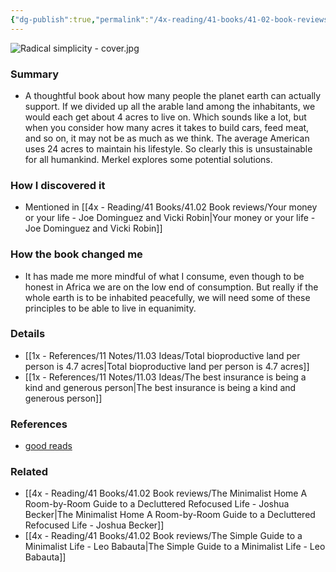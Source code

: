 ```yaml
---
{"dg-publish":true,"permalink":"/4x-reading/41-books/41-02-book-reviews/radical-simplicity-small-footprints-on-a-finite-earth-jim-merkel/","title":"Radical Simplicity - Small Footprints on a Finite Earth - Jim Merkel","created":"2024-01-12T11:04:16.000+03:00","updated":"2024-02-14T20:17:40.640+03:00"}
---
```


![Radical simplicity - cover.jpg](/img/user/4x%20-%20Reading/41%20Books/41.03%20Cover%20images/Radical%20simplicity%20-%20cover.jpg)
### Summary
- A thoughtful book about how many people the planet earth can actually support. If we divided up all the arable land among the inhabitants, we would each get about 4 acres to live on. Which sounds like a lot, but when you consider how many acres it takes to build cars, feed meat, and so on, it may not be as much as we think. The average American uses 24 acres to maintain his lifestyle. So clearly this is unsustainable for all humankind. Merkel explores some potential solutions.

### How I discovered it
- Mentioned in [[4x - Reading/41 Books/41.02 Book reviews/Your money or your life - Joe Dominguez and Vicki Robin\|Your money or your life - Joe Dominguez and Vicki Robin]]

### How the book changed me
- It has made me more mindful of what I consume, even though to be honest in Africa we are on the low end of consumption. But really if the whole earth is to be inhabited peacefully, we will need some of these principles to be able to live in equanimity.

### Details
- [[1x - References/11 Notes/11.03 Ideas/Total bioproductive land per person is 4.7 acres\|Total bioproductive land per person is 4.7 acres]]
- [[1x - References/11 Notes/11.03 Ideas/The best insurance is being a kind and generous person\|The best insurance is being a kind and generous person]]

### References
- [good reads](https://www.goodreads.com/book/show/411690.Radical_Simplicity)

### Related
- [[4x - Reading/41 Books/41.02 Book reviews/The Minimalist Home A Room-by-Room Guide to a Decluttered Refocused Life - Joshua Becker\|The Minimalist Home A Room-by-Room Guide to a Decluttered Refocused Life - Joshua Becker]]
- [[4x - Reading/41 Books/41.02 Book reviews/The Simple Guide to a Minimalist Life - Leo Babauta\|The Simple Guide to a Minimalist Life - Leo Babauta]]
